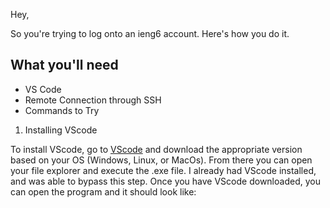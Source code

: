 Hey,

So you're trying to log onto an ieng6 account. Here's how you do it. 

## What you'll need

* VS Code
* Remote Connection through SSH
* Commands to Try

1. Installing VScode

 To install VScode, go to [VScode](https://code.visualstudio.com/download) and download the appropriate version based on your OS (Windows, Linux, or MacOs).
 From there you can open your file explorer and execute the .exe file. I already had VScode installed, and was able to bypass this step. 
 Once you have VScode downloaded, you can open the program and it should look like: 
